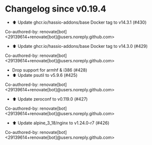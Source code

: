 # Changelog since v0.19.4
- ⬆️ Update ghcr.io/hassio-addons/base Docker tag to v14.3.1 (#430)

Co-authored-by: renovate[bot] <29139614+renovate[bot]@users.noreply.github.com> 
- ⬆️ Update ghcr.io/hassio-addons/base Docker tag to v14.3.0 (#429)

Co-authored-by: renovate[bot] <29139614+renovate[bot]@users.noreply.github.com> 
- Drop support for armhf & i386 (#428) 
- ⬆️ Update psutil to v5.9.6 (#425)

Co-authored-by: renovate[bot] <29139614+renovate[bot]@users.noreply.github.com> 
- ⬆️ Update zeroconf to v0.119.0 (#427)

Co-authored-by: renovate[bot] <29139614+renovate[bot]@users.noreply.github.com> 
- ⬆️ Update alpine_3_18/nginx to v1.24.0-r7 (#426)

Co-authored-by: renovate[bot] <29139614+renovate[bot]@users.noreply.github.com> 
